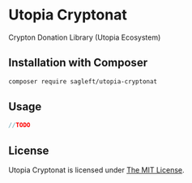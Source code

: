 # Utopia Cryptonat

Crypton Donation Library (Utopia Ecosystem)

## Installation with Composer

```bash
composer require sagleft/utopia-cryptonat
```

Usage
-------

```php
//TODO
```

License
-------

Utopia Cryptonat is licensed under [The MIT License](LICENSE).
